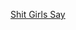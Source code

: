 ---
layout: post
wordpress_id: 1370
wordpress_url: http://noesbueno.com/archives/1370
date: '2011-12-12 15:18:53 -0600'
date_gmt: '2011-12-12 20:18:53 -0600'
body: |
  <p><a href="http://www.thehighdefinite.com/2011/12/shit-girls-say/">Shit Girls Say</a></p>
---